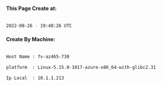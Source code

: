
   
#### This Page Create at:

```bash

2022-08-26 - 19:48:26 UTC

```

#### Create By Machine:

```bash

Host Name : fv-az465-730

platform  : Linux-5.15.0-1017-azure-x86_64-with-glibc2.31

Ip Local  : 10.1.1.213

```

